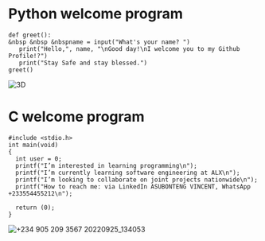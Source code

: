 # Python welcome program
`def greet():`\
 `&nbsp &nbsp &nbspname = input("What's your name? ")`\
 `   print("Hello,", name, "\nGood day!\nI welcome you to my Github Profile!?")`\
 `   print("Stay Safe and stay blessed.")`\
`greet()`

![3D](https://user-images.githubusercontent.com/109989332/193680413-84a06651-ee66-4a84-9d0c-e620728fb861.jpg)

# C welcome program

`#include <stdio.h>`\
`int main(void)`\
`{`\
`  int user = 0;`\
`  printf("I’m interested in learning programming\n");`\
`  printf("I’m currently learning software engineering at ALX\n");`\
`  printf("I’m looking to collaborate on joint projects nationwide\n");`\
`  printf("How to reach me: via LinkedIn ASUBONTENG VINCENT, WhatsApp +233554455212\n");`

`  return (0);`\
`}`

![+234 905 209 3567 20220925_134053](https://user-images.githubusercontent.com/109989332/193684126-32e0c829-8f03-43b2-9125-a493a2c36d15.jpg)

<!---
This is my personal README repo
--->
